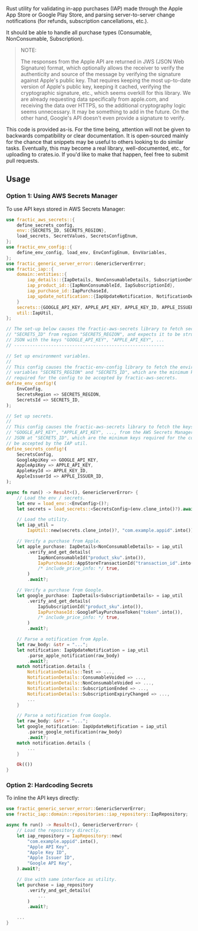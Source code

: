 Rust utility for validating in-app purchases (IAP) made through the Apple App Store or Google Play Store, and parsing server-to-server change notifications (for refunds, subscription cancellations, etc.).

It should be able to handle all purchase types (Consumable, NonConsumable, Subscription).

> NOTE:
>
> The responses from the Apple API are returned in JWS (JSON Web Signature) format, which optionally allows the receiver to verify the authenticity and source of the message by verifying the signature against Apple's public key. That requires keeping the most up-to-date version of Apple's public key, keeping it cached, verifying the cryptographic signature, etc., which seems overkill for this library. We are already requesting data specifically from apple.com, and receiving the data over HTTPS, so the additional cryptography logic seems unnecessary. It may be something to add in the future. On the other hand, Google's API doesn't even provide a signature to verify.

This code is provided as-is. For the time being, attention will not be given to backwards compatibility or clear documentation. It is open-sourced mainly for the chance that snippets may be useful to others looking to do similar tasks. Eventually, this may become a real library, well-documented, etc., for uploading to crates.io. If you'd like to make that happen, feel free to submit pull requests.

## Usage

### Option 1: Using AWS Secrets Manager

To use API keys stored in AWS Secrets Manager:

```rust
use fractic_aws_secrets::{
    define_secrets_config,
    env::{SECRETS_ID, SECRETS_REGION},
    load_secrets, SecretValues, SecretsConfigEnum,
};
use fractic_env_config::{
    define_env_config, load_env, EnvConfigEnum, EnvVariables,
};
use fractic_generic_server_error::GenericServerError;
use fractic_iap::{
    domain::entities::{
        iap_details::{IapDetails, NonConsumableDetails, SubscriptionDetails},
        iap_product_id::{IapNonConsumableId, IapSubscriptionId},
        iap_purchase_id::IapPurchaseId,
        iap_update_notification::{IapUpdateNotification, NotificationDetails},
    }
    secrets::{GOOGLE_API_KEY, APPLE_API_KEY, APPLE_KEY_ID, APPLE_ISSUER_ID},
    util::IapUtil,
};

// The set-up below causes the fractic-aws-secrets library to fetch secret ID
// "SECRETS_ID" from region "SECRETS_REGION", and expects it to be structured as
// JSON with the keys "GOOGLE_API_KEY", "APPLE_API_KEY", ...
// ---------------------------------------------------------

// Set up environment variables.
//
// This config causes the fractic-env-config library to fetch the environment
// variables "SECRETS_REGION" and "SECRETS_ID", which are the minimum keys
// required for the config to be accepted by fractic-aws-secrets.
define_env_config!(
    EnvConfig,
    SecretsRegion => SECRETS_REGION,
    SecretsId => SECRETS_ID,
);

// Set up secrets.
//
// This config causes the fractic-aws-secrets library to fetch the keys
// "GOOGLE_API_KEY", "APPLE_API_KEY", ..., from the AWS Secrets Manager secret
// JSON at "SECRETS_ID", which are the minimum keys required for the config to
// be accepted by the IAP util.
define_secrets_config!(
    SecretsConfig,
    GoogleApiKey => GOOGLE_API_KEY,
    AppleApiKey => APPLE_API_KEY,
    AppleKeyId => APPLE_KEY_ID,
    AppleIssuerId => APPLE_ISSUER_ID,
);

async fn run() -> Result<(), GenericServerError> {
    // Load the env / secrets.
    let env = load_env::<EnvConfig>()?;
    let secrets = load_secrets::<SecretsConfig>(env.clone_into()?).await?;

    // Load the utility.
    let iap_util =
        IapUtil::new(secrets.clone_into()?, "com.example.appid".into()).await?;

    // Verify a purchase from Apple.
    let apple_purchase: IapDetails<NonConsumableDetails> = iap_util
        .verify_and_get_details(
            IapNonConsumableId("product_sku".into()),
            IapPurchaseId::AppStoreTransactionId("transaction_id".into()),
            /* include_price_info: */ true,
        )
        .await?;

    // Verify a purchase from Google.
    let google_purchase: IapDetails<SubscriptionDetails> = iap_util
        .verify_and_get_details(
            IapSubscriptionId("product_sku".into()),
            IapPurchaseId::GooglePlayPurchaseToken("token".into()),
            /* include_price_info: */ true,
        )
        .await?;

    // Parse a notification from Apple.
    let raw_body: &str = "...";
    let notification: IapUpdateNotification = iap_util
        .parse_apple_notification(raw_body)
        .await?;
    match notification.details {
        NotificationDetails::Test => ...,
        NotificationDetails::ConsumableVoided => ...,
        NotificationDetails::NonConsumableVoided => ...,
        NotificationDetails::SubscriptionEnded => ...,
        NotificationDetails::SubscriptionExpiryChanged => ...,
        ...
    }

    // Parse a notification from Google.
    let raw_body: &str = "...";
    let google_notification: IapUpdateNotification = iap_util
        .parse_google_notification(raw_body)
        .await?;
    match notification.details {
        ...
    }

    Ok(())
}
```

### Option 2: Hardcoding Secrets

To inline the API keys directly:

```rust
use fractic_generic_server_error::GenericServerError;
use fractic_iap::domain::repositories::iap_repository::IapRepository;

async fn run() -> Result<(), GenericServerError> {
    // Load the repository directly.
    let iap_repository = IapRepository::new(
        "com.example.appid".into(),
        "Apple API Key",
        "Apple Key ID",
        "Apple Issuer ID",
        "Google API Key",
    ).await?;

    // Use with same interface as utility.
    let purchase = iap_repository
        .verify_and_get_details(
            ...
        )
        .await?;

    ...
}
```